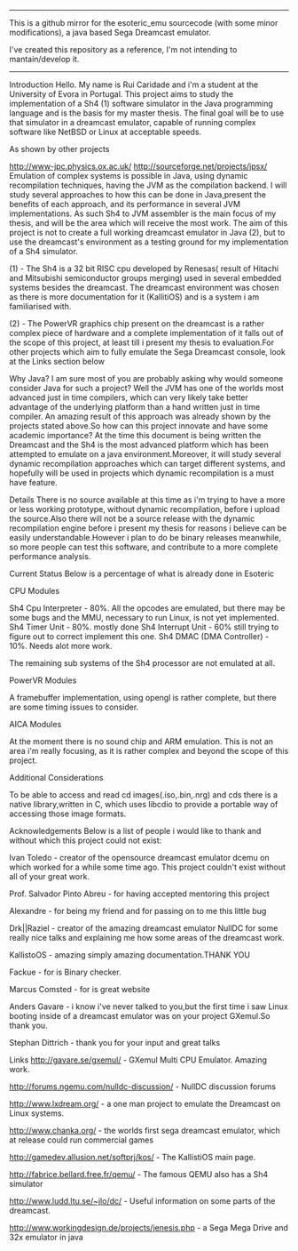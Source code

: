 ------------------------------------------------------------------------------
This is a github mirror for the esoteric_emu sourcecode (with some minor modifications),
a java based Sega Dreamcast emulator.

I've created this repository as a reference, I'm not intending to mantain/develop it.

------------------------------------------------------------------------------

Introduction
Hello. My name is Rui Caridade and i'm a student at the University of Evora in Portugal. This project aims to study the implementation of a Sh4 (1) software simulator in the Java programming language and is the basis for my master thesis. The final goal will be to use that simulator in a dreamcast emulator, capable of running complex software like NetBSD or Linux at acceptable speeds.

As shown by other projects

http://www-jpc.physics.ox.ac.uk/
http://sourceforge.net/projects/jpsx/
Emulation of complex systems is possible in Java, using dynamic recompilation techniques, having the JVM as the compilation backend. I will study several approaches to how this can be done in Java,present the benefits of each approach, and its performance in several JVM implementations. As such Sh4 to JVM assembler is the main focus of my thesis, and will be the area which will receive the most work. The aim of this project is not to create a full working dreamcast emulator in Java (2), but to use the dreamcast's environment as a testing ground for my implementation of a Sh4 simulator.

(1) - The Sh4 is a 32 bit RISC cpu developed by Renesas( result of Hitachi and Mitsubishi semiconductor groups merging) used in several embedded systems besides the dreamcast. The dreamcast environment was chosen as there is more documentation for it (KallitiOS) and is a system i am familiarised with.

(2) - The PowerVR graphics chip present on the dreamcast is a rather complex piece of hardware and a complete implementation of it falls out of the scope of this project, at least till i present my thesis to evaluation.For other projects which aim to fully emulate the Sega Dreamcast console, look at the Links section below

Why Java?
I am sure most of you are probably asking why would someone consider Java for such a project? Well the JVM has one of the worlds most advanced just in time compilers, which can very likely take better advantage of the underlying platform than a hand written just in time compiler. An amazing result of this approach was already shown by the projects stated above.So how can this project innovate and have some academic importance? At the time this document is being written the Dreamcast and the Sh4 is the most advanced platform which has been attempted to emulate on a java environment.Moreover, it will study several dynamic recompilation approaches which can target different systems, and hopefully will be used in projects which dynamic recompilation is a must have feature.

Details
There is no source available at this time as i'm trying to have a more or less working prototype, without dynamic recompilation, before i upload the source.Also there will not be a source release with the dynamic recompilation engine before i present my thesis for reasons i believe can be easily understandable.However i plan to do be binary releases meanwhile, so more people can test this software, and contribute to a more complete performance analysis.

Current Status
Below is a percentage of what is already done in Esoteric

CPU Modules

Sh4 Cpu Interpreter - 80%. All the opcodes are emulated, but there may be some bugs and the MMU, necessary to run Linux, is not yet implemented. Sh4 Timer Unit - 80%. mostly done Sh4 Interrupt Unit - 60% still trying to figure out to correct implement this one. Sh4 DMAC (DMA Controller) - 10%. Needs alot more work.

The remaining sub systems of the Sh4 processor are not emulated at all.

PowerVR Modules

A framebuffer implementation, using opengl is rather complete, but there are some timing issues to consider.

AICA Modules

At the moment there is no sound chip and ARM emulation. This is not an area i'm really focusing, as it is rather complex and beyond the scope of this project.

Additional Considerations

To be able to access and read cd images(.iso,.bin,.nrg) and cds there is a native library,written in C, which uses libcdio to provide a portable way of accessing those image formats.

Acknowledgements
Below is a list of people i would like to thank and without which this project could not exist:

Ivan Toledo - creator of the opensource dreamcast emulator dcemu on which worked for a while some time ago. This project couldn't exist without all of your great work.

Prof. Salvador Pinto Abreu - for having accepted mentoring this project

Alexandre - for being my friend and for passing on to me this little bug

Drk||Raziel - creator of the amazing dreamcast emulator NullDC for some really nice talks and explaining me how some areas of the dreamcast work.

KallistoOS - amazing simply amazing documentation.THANK YOU

Fackue - for is Binary checker.

Marcus Comsted - for is great website

Anders Gavare - i know i've never talked to you,but the first time i saw Linux booting inside of a dreamcast emulator was on your project GXemul.So thank you.

Stephan Dittrich - thank you for your input and great talks

Links
http://gavare.se/gxemul/ - GXemul Multi CPU Emulator. Amazing work.

http://forums.ngemu.com/nulldc-discussion/ - NullDC discussion forums

http://www.lxdream.org/ - a one man project to emulate the Dreamcast on Linux systems.

http://www.chanka.org/ - the worlds first sega dreamcast emulator, which at release could run commercial games

http://gamedev.allusion.net/softprj/kos/ - The KallistiOS main page.

http://fabrice.bellard.free.fr/qemu/ - The famous QEMU also has a Sh4 simulator

http://www.ludd.ltu.se/~jlo/dc/ - Useful information on some parts of the dreamcast.

http://www.workingdesign.de/projects/jenesis.php - a Sega Mega Drive and 32x emulator in java
